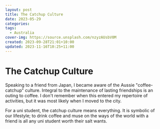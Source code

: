 ```yaml
---
layout: post
title: The Catchup Culture
date: 2023-05-29
categories: 
tags:
  - Australia
cover-img: https://source.unsplash.com/nzyzAUsbV0M
created: 2023-09-28T21:01+10:00
updated: 2023-11-16T10:25+11:00
---
```


# The Catchup Culture
Speaking to a friend from Japan, I became aware of the Aussie "coffee-catchup" culture.
Integral to the maintenance of lasting friendships is an outing to coffee. I don't remember when this entered my repertoire of activities, but it was most likely when I moved to the city.

For a uni student, the catchup culture means everything. It is symbolic of our lifestyle; to drink coffee and muse on the ways of the world with a friend is all any uni student worth their salt wants.